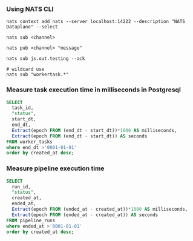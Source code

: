 
### Using NATS CLI

```shell
nats context add nats --server localhost:14222 --description "NATS Dataplane" --select

nats sub <channel>

nats pub <channel> "message"

nats sub js.out.testing --ack 

# wildcard use
nats sub "workertask.*"
```

### Measure task execution time in milliseconds in Postgresql
```sql
SELECT
  task_id,
  "status",
  start_dt,
  end_dt,
  Extract(epoch FROM (end_dt - start_dt))*1000 AS milliseconds,
  Extract(epoch FROM (end_dt - start_dt)) AS seconds
FROM worker_tasks 
where end_dt >'0001-01-01'
order by created_at desc;
```

### Measure pipeline execution time
```sql
SELECT
  run_id,
  "status",
  created_at,
  ended_at,
  Extract(epoch FROM (ended_at - created_at))*1000 AS milliseconds,
  Extract(epoch FROM (ended_at - created_at)) AS seconds
FROM pipeline_runs 
where ended_at >'0001-01-01'
order by created_at desc;
```